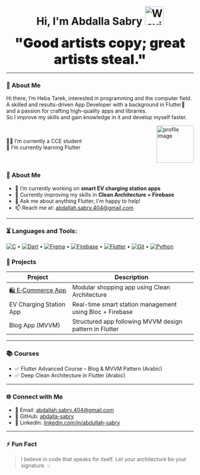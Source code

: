 <h1 align="center">
  Hi, I'm Abdalla Sabry
  <img src="https://camo.githubusercontent.com/d552948e7884c41fde2d32b9221d79f0df2076c7d824aaab954ca93f53d95884/68747470733a2f2f6d656469612e67697068792e636f6d2f6d656469612f6876524a434c467a6361737252346961377a2f67697068792e676966" alt="Waving Hand" width="50" height="50" />
</h1>

<p align="center">
  <strong>
    <span style="font-size: 36px; font-weight: 900;">
      "Good artists copy; great artists steal."
    </span>
  </strong>
</p>




---

### 🌠 About Me

Hi there, I’m Heba Tarek, interested in programming and the computer field.  
A skilled and results-driven App Developer with a background in Flutter📱 and a passion for crafting high-quality apps and libraries.  
So I improve my skills and gain knowledge in it and develop myself faster.


<div style="display: flex; align-items: center; justify-content: space-between;">

<div>

👨‍💻 I’m currently a CCE student  
🌱 I’m currently learning Flutter

</div>

<img src="https://github.com/mohamedabusrea/mohamedabusrea/blob/master/profile-img.png?raw=true" alt="profile image" width="100" style="margin-left: 20px;" />

</div>





### 💼 About Me

- 🔭 I’m currently working on **smart EV charging station apps**
- 🌱 Currently improving my skills in **Clean Architecture + Firebase**
- 💬 Ask me about anything Flutter, I'm happy to help!
- 📫 Reach me at: abdallah.sabry.404@gmail.com

---
### ⏳ Languages and Tools:

[![C](https://img.shields.io/badge/C-%2300599C.svg?style=flat&logo=c&logoColor=white)](https://en.wikipedia.org/wiki/C_(programming_language)) •
[![Dart](https://img.shields.io/badge/Dart-%230175C2.svg?style=flat&logo=dart&logoColor=white)](https://dart.dev/) •
[![Figma](https://img.shields.io/badge/Figma-%23F24E1E.svg?style=flat&logo=figma&logoColor=white)](https://www.figma.com/) •
[![Firebase](https://img.shields.io/badge/Firebase-FFCA28?style=flat&logo=firebase&logoColor=black)](https://firebase.google.com/) •
[![Flutter](https://img.shields.io/badge/Flutter-%2302569B.svg?style=flat&logo=flutter&logoColor=white)](https://flutter.dev/) •
[![Git](https://img.shields.io/badge/Git-F05032?style=flat&logo=git&logoColor=white)](https://git-scm.com/) •
[![Python](https://img.shields.io/badge/Python-3776AB?style=flat&logo=python&logoColor=white)](https://www.python.org/)



### 📱 Projects

| Project | Description |
|--------|-------------|
| [🛍️ E‑Commerce App](https://github.com/abdalla-sabry/e-commerceCleanArticture) | Modular shopping app using Clean Architecture |
| EV Charging Station App | Real-time smart station management using Bloc + Firebase |
| Blog App (MVVM) | Structured app following MVVM design pattern in Flutter |

---

### 📚 Courses

- ✅ Flutter Advanced Course – Blog & MVVM Pattern (Arabic)
- ✅ Deep Clean Architecture in Flutter (Arabic)

---

### 🌐 Connect with Me

- 📧 Email: [abdallah.sabry.404@gmail.com](mailto:abdallah.sabry.404@gmail.com)  
- 🔗 GitHub: [abdalla-sabry](https://github.com/abdalla-sabry)  
- 💼 LinkedIn: [linkedin.com/in/abdullah-sabry](https://www.linkedin.com/in/abdullah-sabry/)

---

### ⚡ Fun Fact

> I believe in code that speaks for itself. Let your architecture be your signature. 💡
